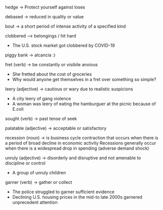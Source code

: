 hedge -> Protect yourself against loses

debased -> reduced in quality or value

bout -> a short period of intense activity of a specified kind

clobbered --> belongings / hit hard
- The U.S. stock market got clobbered by COVID-19

piggy bank -> alcancia :)

fret (verb) -> be constantly or visibile anxious
- She fretted about the cost of groceries
- Why would anyone get themselves in a fret over something so simple?

leery (adjective) -> cautious or wary due to realistic suspicions
- A city leery of gang violence
- A woman was leery of eating the hamburguer at the picnic because of E.coli

sought (verb) -> past tense of seek

palatable (adjective) -> acceptable or satisfactory

recession (noun) -> is business cycle contraction that occurs when there is 
a period of broad decline in economic activity
Recessions generally occur when there is a widespread drop in spending (adverse demand shock)

unruly (adjective) -> disorderly and disruptive and not amenable to discipline or control
- A group of unruly children

garner (verb) -> gather or collect
- The police struggled to garner sufficient evidence
- Declining U.S. housing prices in the mid-to late 2000s garnered unprecedent attention
